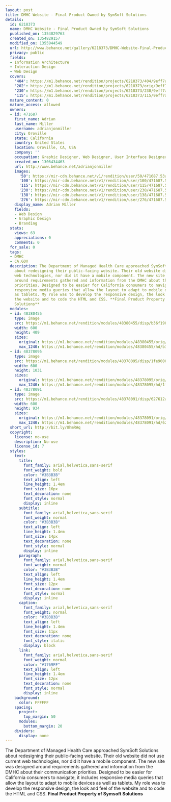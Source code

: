 ```yaml
---
layout: post
title: DMHC Website - Final Product Owned by SymSoft Solutions
details:
  id: 6218373
  name: DMHC Website - Final Product Owned by SymSoft Solutions
  published_on: 1354829763
  created_on: 1354829157
  modified_on: 1355944549
  url: http://www.behance.net/gallery/6218373/DMHC-Website-Final-Product-Owned-by-SymSoft-Solutions
  privacy: public
  fields:
  - Information Architecture
  - Interaction Design
  - Web Design
  covers:
    '404': https://m1.behance.net/rendition/projects/6218373/404/9eff7ad7cbbb9320ba4494e34473e552.png
    '202': https://m1.behance.net/rendition/projects/6218373/orig/9eff7ad7cbbb9320ba4494e34473e552.png
    '230': https://m1.behance.net/rendition/projects/6218373/230/9eff7ad7cbbb9320ba4494e34473e552.png
    '115': https://m1.behance.net/rendition/projects/6218373/115/9eff7ad7cbbb9320ba4494e34473e552.png
  mature_content: 0
  mature_access: allowed
  owners:
  - id: 471687
    first_name: Adrian
    last_name: Miller
    username: adrianjonmiller
    city: Oroville
    state: California
    country: United States
    location: Oroville, CA, USA
    company: ''
    occupation: Graphic Designer, Web Designer, User Interface Designer
    created_on: 1306434463
    url: http://www.behance.net/adrianjonmiller
    images:
      '50': https://mir-cdn.behance.net/v1/rendition/user/50/471687.53ae5ee168bc1.png
      '100': https://mir-cdn.behance.net/v1/rendition/user/100/471687.53ae5ee168bc1.png
      '115': https://mir-cdn.behance.net/v1/rendition/user/115/471687.53ae5ee168bc1.png
      '230': https://mir-cdn.behance.net/v1/rendition/user/230/471687.53ae5ee168bc1.png
      '138': https://mir-cdn.behance.net/v1/rendition/user/138/471687.53ae5ee168bc1.png
      '276': https://mir-cdn.behance.net/v1/rendition/user/276/471687.53ae5ee168bc1.png
    display_name: Adrian Miller
    fields:
    - Web Design
    - Graphic Design
    - Branding
  stats:
    views: 63
    appreciations: 0
    comments: 0
  for_sale: 0
  tags:
  - DMHC
  - CA.GOV
  description: The Department of Managed Health Care approached SymSoft Solutions
    about redesigning their public-facing website. Their old website did not use current
    web technologies, nor did it have a mobile component. The new site was designed
    around requirements gathered and information from the DMHC about their communication
    priorities. Designed to be easier for California consumers to navigate, it includes
    responsive media queries that allow the layout to adapt to mobile devices as well
    as tablets. My role was to develop the responsive design, the look and feel of
    the website and to code the HTML and CSS. **Final Product Property of Symsoft
    Solutions**
  modules:
  - id: 48380455
    type: image
    src: https://m1.behance.net/rendition/modules/48380455/disp/b36f1903b1dc4aaf1d47ad51f4a78204.png
    width: 600
    height: 409
    sizes:
      original: https://m1.behance.net/rendition/modules/48380455/orig/b36f1903b1dc4aaf1d47ad51f4a78204.png
      max_1240: https://m1.behance.net/rendition/modules/48380455/hd/b36f1903b1dc4aaf1d47ad51f4a78204.png
  - id: 48378095
    type: image
    src: https://m1.behance.net/rendition/modules/48378095/disp/1fe9000457806dfbd31ecad8a10777d5.png
    width: 600
    height: 1031
    sizes:
      original: https://m1.behance.net/rendition/modules/48378095/orig/1fe9000457806dfbd31ecad8a10777d5.png
      max_1240: https://m1.behance.net/rendition/modules/48378095/hd/1fe9000457806dfbd31ecad8a10777d5.png
  - id: 48378091
    type: image
    src: https://m1.behance.net/rendition/modules/48378091/disp/627612a43d8e1e16ce5820d7a4d2bbb5.png
    width: 600
    height: 934
    sizes:
      original: https://m1.behance.net/rendition/modules/48378091/orig/627612a43d8e1e16ce5820d7a4d2bbb5.png
      max_1240: https://m1.behance.net/rendition/modules/48378091/hd/627612a43d8e1e16ce5820d7a4d2bbb5.png
  short_url: http://bit.ly/UhmRAq
  copyright:
    license: no-use
    description: No-use
    license_id: 7
  styles:
    text:
      title:
        font_family: arial,helvetica,sans-serif
        font_weight: bold
        color: "#3B3B3B"
        text_align: left
        line_height: 1.4em
        font_size: 16px
        text_decoration: none
        font_style: normal
        display: inline
      subtitle:
        font_family: arial,helvetica,sans-serif
        font_weight: normal
        color: "#3B3B3B"
        text_align: left
        line_height: 1.4em
        font_size: 14px
        text_decoration: none
        font_style: normal
        display: inline
      paragraph:
        font_family: arial,helvetica,sans-serif
        font_weight: normal
        color: "#3B3B3B"
        text_align: left
        line_height: 1.4em
        font_size: 12px
        text_decoration: none
        font_style: normal
        display: inline
      caption:
        font_family: arial,helvetica,sans-serif
        font_weight: normal
        color: "#3B3B3B"
        text_align: left
        line_height: 1.4em
        font_size: 11px
        text_decoration: none
        font_style: italic
        display: block
      link:
        font_family: arial,helvetica,sans-serif
        font_weight: normal
        color: "#1769FF"
        text_align: left
        line_height: 1.4em
        font_size: 12px
        text_decoration: none
        font_style: normal
        display: inline
    background:
      color: FFFFFF
    spacing:
      project:
        top_margin: 50
      modules:
        bottom_margin: 20
    dividers:
      display: none
---
```


The Department of Managed Health Care approached SymSoft Solutions about redesigning their public-facing website. Their old website did not use current web technologies, nor did it have a mobile component. The new site was designed around requirements gathered and information from the DMHC about their communication priorities. Designed to be easier for California consumers to navigate, it includes responsive media queries that allow the layout to adapt to mobile devices as well as tablets. My role was to develop the responsive design, the look and feel of the website and to code the HTML and CSS. **Final Product Property of Symsoft Solutions**

